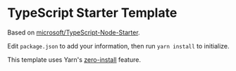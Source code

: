 # TypeScript Starter Template

Based on [microsoft/TypeScript-Node-Starter](https://github.com/microsoft/TypeScript-Node-Starter).

Edit `package.json` to add your information, then run `yarn install` to initialize.

This template uses Yarn's [zero-install](https://yarnpkg.com/features/zero-installs) feature.
